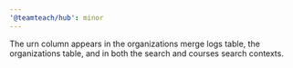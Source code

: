 ```yaml
---
'@teamteach/hub': minor
---
```


The urn column appears in the organizations merge logs table, the organizations table, and in both the search and courses search contexts.
